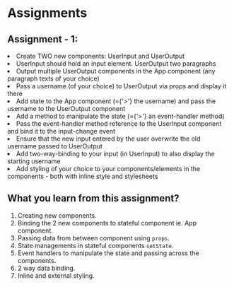 # Assignments

## Assignment - 1:
<li>Create TWO new components: UserInput and UserOutput</li>
<li>UserInput should hold an input element. UserOutput two paragraphs</li>
<li>Output multiple UserOutput components in the App component (any paragraph texts of your choice)</li>
<li>Pass a username (of your choice) to UserOutput via props and display it there</li>
<li>Add state to the App component (={'>'} the username) and pass the username to the UserOutput component</li>
<li>Add a method to manipulate the state (={'>'} an event-handler method)</li>
<li>Pass the event-handler method reference to the UserInput component and bind it to the input-change event</li>
<li>Ensure that the new input entered by the user overwrite the old username passed to UserOutput</li>
<li>Add two-way-binding to your input (in UserInput) to also display the starting username</li>
<li>Add styling of your choice to your components/elements in the components - both with inline style and stylesheets</li>

## What you learn from this assignment?

1. Creating new components.
2. Binding the 2 new components to stateful component ie. App component.
3. Passing data from between component using `props`.
4. State managements in stateful components `setState`.
5. Event handlers to manipulate the state and passing across the components.
6. 2 way data binding.
7. Inline and external styling.
